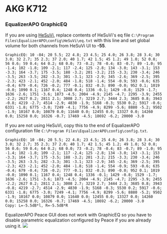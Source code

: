 # AKG K712
### EqualizerAPO GraphicEQ
If you are using [HeSuVi](https://sourceforge.net/projects/hesuvi/), replace contents of HeSuVi's eq file `C:\Program Files\EqualizerAPO\config\HeSuVi\eq.txt` with this line and set global volume for both channels from HeSuVi UI to **-55**.
```
GraphicEQ: 10 -84; 20 5.5; 22 4.8; 23 4.5; 25 4.0; 26 3.8; 28 3.4; 30 3.0; 32 2.7; 35 2.3; 37 2.0; 40 1.7; 42 1.5; 45 1.2; 49 1.0; 52 0.8; 56 0.6; 59 0.4; 64 0.2; 68 0.0; 73 -0.2; 78 -0.4; 83 -0.7; 89 -1.0; 95 -1.4; 102 -1.8; 109 -2.1; 117 -2.4; 125 -2.8; 134 -3.0; 143 -3.1; 153 -3.3; 164 -3.7; 175 -3.5; 188 -3.2; 201 -3.2; 215 -3.3; 230 -3.4; 246 -3.5; 263 -3.5; 282 -3.3; 301 -3.1; 323 -2.9; 345 -2.6; 369 -2.5; 395 -2.3; 423 -2.1; 452 -2.0; 484 -1.8; 518 -1.4; 554 -0.9; 593 -0.6; 635 -0.4; 679 -0.4; 726 -0.2; 777 -0.1; 832 -0.3; 890 -0.0; 952 0.1; 1019 -0.0; 1090 0.1; 1167 0.4; 1248 0.4; 1336 -0.1; 1429 -0.8; 1529 -1.7; 1636 -2.6; 1751 -3.6; 1873 -4.5; 2004 -4.9; 2145 -4.7; 2295 -3.9; 2455 -2.2; 2627 0.2; 2811 2.1; 3008 2.7; 3219 2.7; 3444 2.3; 3685 0.8; 3943 -0.8; 4219 -2.7; 4514 -2.9; 4830 -1.9; 5168 -0.3; 5530 0.2; 5917 -0.6; 6331 -1.8; 6775 -3.0; 7249 -4.1; 7756 -4.9; 8299 -5.6; 8880 -5.2; 9502 -1.9; 10167 0.0; 10879 0.0; 11640 0.0; 12455 0.0; 13327 0.0; 14260 0.0; 15258 0.0; 16326 -0.7; 17469 -4.5; 18692 -6.2; 20000 -3.0
```
If you are not using HeSuVi, copy this to the end of EqualizerAPO configuration file `C:\Program Files\EqualizerAPO\config\config.txt`.
```
GraphicEQ: 10 -84; 20 5.5; 22 4.8; 23 4.5; 25 4.0; 26 3.8; 28 3.4; 30 3.0; 32 2.7; 35 2.3; 37 2.0; 40 1.7; 42 1.5; 45 1.2; 49 1.0; 52 0.8; 56 0.6; 59 0.4; 64 0.2; 68 0.0; 73 -0.2; 78 -0.4; 83 -0.7; 89 -1.0; 95 -1.4; 102 -1.8; 109 -2.1; 117 -2.4; 125 -2.8; 134 -3.0; 143 -3.1; 153 -3.3; 164 -3.7; 175 -3.5; 188 -3.2; 201 -3.2; 215 -3.3; 230 -3.4; 246 -3.5; 263 -3.5; 282 -3.3; 301 -3.1; 323 -2.9; 345 -2.6; 369 -2.5; 395 -2.3; 423 -2.1; 452 -2.0; 484 -1.8; 518 -1.4; 554 -0.9; 593 -0.6; 635 -0.4; 679 -0.4; 726 -0.2; 777 -0.1; 832 -0.3; 890 -0.0; 952 0.1; 1019 -0.0; 1090 0.1; 1167 0.4; 1248 0.4; 1336 -0.1; 1429 -0.8; 1529 -1.7; 1636 -2.6; 1751 -3.6; 1873 -4.5; 2004 -4.9; 2145 -4.7; 2295 -3.9; 2455 -2.2; 2627 0.2; 2811 2.1; 3008 2.7; 3219 2.7; 3444 2.3; 3685 0.8; 3943 -0.8; 4219 -2.7; 4514 -2.9; 4830 -1.9; 5168 -0.3; 5530 0.2; 5917 -0.6; 6331 -1.8; 6775 -3.0; 7249 -4.1; 7756 -4.9; 8299 -5.6; 8880 -5.2; 9502 -1.9; 10167 0.0; 10879 0.0; 11640 0.0; 12455 0.0; 13327 0.0; 14260 0.0; 15258 0.0; 16326 -0.7; 17469 -4.5; 18692 -6.2; 20000 -3.0
Copy: L=-5.5dB*l, R=-5.5dB*R
```
EqualizerAPO Peace GUI does not work with GraphicEQ so you have to disable parametric equalization configured by Peace if you are already using it.
![](https://raw.githubusercontent.com/jaakkopasanen/AutoEq/master/results/SBAF-Serious/innerfidelity/onear/AKG%20K712/AKG%20K712.png)
